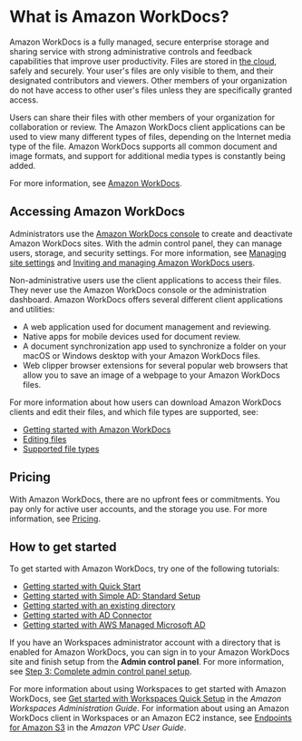 # What is Amazon WorkDocs?<a name="what_is"></a>

Amazon WorkDocs is a fully managed, secure enterprise storage and sharing service with strong administrative controls and feedback capabilities that improve user productivity\. Files are stored in [the cloud](https://aws.amazon.com/what-is-cloud-computing/), safely and securely\. Your user's files are only visible to them, and their designated contributors and viewers\. Other members of your organization do not have access to other user's files unless they are specifically granted access\. 

Users can share their files with other members of your organization for collaboration or review\. The Amazon WorkDocs client applications can be used to view many different types of files, depending on the Internet media type of the file\. Amazon WorkDocs supports all common document and image formats, and support for additional media types is constantly being added\. 

For more information, see [Amazon WorkDocs](https://aws.amazon.com/workdocs/)\. 

## Accessing Amazon WorkDocs<a name="accessing"></a>

Administrators use the [Amazon WorkDocs console](https://console.aws.amazon.com/zocalo/) to create and deactivate Amazon WorkDocs sites\. With the admin control panel, they can manage users, storage, and security settings\. For more information, see [Managing site settings](manage-sites.md) and [Inviting and managing Amazon WorkDocs users](users.md)\.

Non\-administrative users use the client applications to access their files\. They never use the Amazon WorkDocs console or the administration dashboard\. Amazon WorkDocs offers several different client applications and utilities:
+ A web application used for document management and reviewing\.
+ Native apps for mobile devices used for document review\.
+ A document synchronization app used to synchronize a folder on your macOS or Windows desktop with your Amazon WorkDocs files\.
+ Web clipper browser extensions for several popular web browsers that allow you to save an image of a webpage to your Amazon WorkDocs files\.

For more information about how users can download Amazon WorkDocs clients and edit their files, and which file types are supported, see:
+ [Getting started with Amazon WorkDocs](https://docs.aws.amazon.com/workdocs/latest/userguide/getting_started.html)
+ [Editing files](https://docs.aws.amazon.com/workdocs/latest/userguide/client_folders.html#edit_files)
+ [Supported file types](https://docs.aws.amazon.com/workdocs/latest/userguide/what_is.html#file-types)

## Pricing<a name="pricing"></a>

With Amazon WorkDocs, there are no upfront fees or commitments\. You pay only for active user accounts, and the storage you use\. For more information, see [Pricing](https://aws.amazon.com/workdocs/pricing)\.

## How to get started<a name="how-to-start"></a>

To get started with Amazon WorkDocs, try one of the following tutorials:
+ [Getting started with Quick Start](cloud_quick_start.md)
+ [Getting started with Simple AD: Standard Setup](cloud_standard_setup.md)
+ [Getting started with an existing directory](existing-dir-setup.md)
+ [Getting started with AD Connector ](connect_directory_connector.md)
+ [Getting started with AWS Managed Microsoft AD](connect_directory_microsoft.md)

If you have an Workspaces administrator account with a directory that is enabled for Amazon WorkDocs, you can sign in to your Amazon WorkDocs site and finish setup from the **Admin control panel**\. For more information, see [Step 3: Complete admin control panel setup](cloud_standard_setup.md#standard-setup-admin-panel)\.

For more information about using Workspaces to get started with Amazon WorkDocs, see [Get started with Workspaces Quick Setup](https://docs.aws.amazon.com/workspaces/latest/adminguide/getting-started.html) in the *Amazon Workspaces Administration Guide*\. For information about using an Amazon WorkDocs client in Workspaces or an Amazon EC2 instance, see [Endpoints for Amazon S3](https://docs.aws.amazon.com/vpc/latest/userguide/vpc-endpoints-s3.html) in the *Amazon VPC User Guide*\.